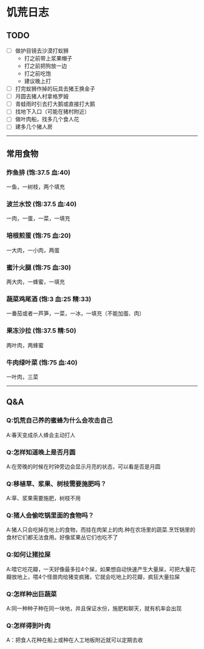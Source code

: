 # 饥荒日志

## TODO
- [ ] 做护目镜去沙漠打蚁狮
  * 打之前带上浆果帽子
  * 打之前把狗放一边
  * 打之前吃饱
  * 建议晚上打
- [ ] 打完蚁狮作掉的玩具去猪王换金子
- [ ] 月圆去猪人村拿格罗姆
- [ ] 青蛙雨时引去打大鹅或直接打大鹅
- [ ] 找地下入口（可能在猪村附近）
- [ ] 做叶肉船，找多几个食人花
- [ ] 建多几个猪人房

---

## 常用食物

### 炸鱼排 (饱:37.5 血:40)
一鱼，一树枝，两个填充

### 波兰水饺 (饱:37.5 血:40)
一肉，一蛋，一菜，一填充

### 培根煎蛋 (饱:75 血:20)
一大肉，一小肉，两蛋

### 蜜汁火腿 (饱:75 血:30)
两大肉，一蜂蜜，一填充

### 蔬菜鸡尾酒 (饱:3 血:25 精:33)
一番茄或者一芦笋，一菜，一冰，一填充（不能加蛋、肉）

### 果冻沙拉 (饱:37.5 精:50)
两叶肉，两蜂蜜

### 牛肉绿叶菜 (饱:75 血:40)
一叶肉，三菜

---

## Q&A
### Q:饥荒自己养的蜜蜂为什么会攻击自己
A:春天变成杀人蜂会主动打人

### Q:怎样知道晚上是否月圆
A:在旁晚的时候在时钟旁边会显示月亮的状态，可以看是否是月圆

### Q:移植草、浆果、树枝需要施肥吗？
A:草、浆果需要施肥，树枝不用

### Q:猪人会偷吃锅里面的食物吗？
A:猪人只会吃掉在地上的食物，而挂在肉架上的肉.种在农场里的蔬菜.烹饪锅里的食材它们都无法食用。好像浆果丛它们也吃不了

### Q:如何让猪拉屎
A:喂它吃花瓣，一天好像最多拉4个屎，如果想自动快速产生大量屎，可把大量花瓣放地上，喂4个怪兽肉给猪变疯猪，它就会吃地上的花瓣，疯狂大量拉屎

### Q:怎样种出巨蔬菜
A:同一种种子种在同一块地，并且保证水份，施肥和聊天，就有机率会出现

### Q:怎样得到叶肉
A：把食人花种在船上或种在人工地板附近就可以定期去收
